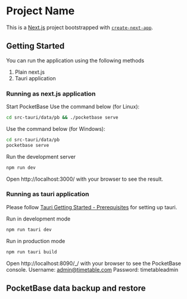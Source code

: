 # Project Name

This is a [Next.js](https://nextjs.org/) project bootstrapped with [`create-next-app`](https://github.com/vercel/next.js/tree/canary/packages/create-next-app).

## Getting Started

You can run the application using the following methods
1. Plain next.js 
2. Tauri application

### Running as next.js application
Start PocketBase
Use the command below (for Linux):
```bash
cd src-tauri/data/pb && ./pocketbase serve
```
Use the command below (for Windows):
```bash
cd src-tauri/data/pb
pocketbase serve
```

Run the development server
```bash
npm run dev
```
Open http://localhost:3000/ with your browser to see the result.

### Running as tauri application
Please follow [Tauri Getting Started - Prerequisites](https://tauri.app/v1/guides/getting-started/prerequisites) for setting up tauri.

Run in development mode
```bash
npm run tauri dev
```
Run in production mode
```bash
npm run tauri build
```

Open http://localhost:8090/_/ with your browser to see the PocketBase console.
Username: admin@timetable.com
Password: timetableadmin

## PocketBase data backup and restore

